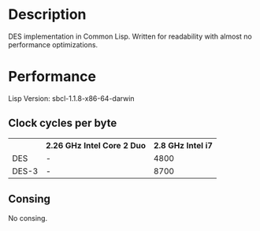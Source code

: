 # Description
DES implementation in Common Lisp.
Written for readability with almost no performance optimizations.

# Performance
Lisp Version: sbcl-1.1.8-x86-64-darwin

## Clock cycles per byte
<table>
<tr><th></th> <th>2.26 GHz Intel Core 2 Duo</th> <th>2.8 GHz Intel i7</th></tr>
<tr><td>DES  </td> <td>-</td> <td>4800</td></tr>
<tr><td>DES-3</td> <td>-</td> <td>8700</td></tr>
</table>

## Consing
No consing.
